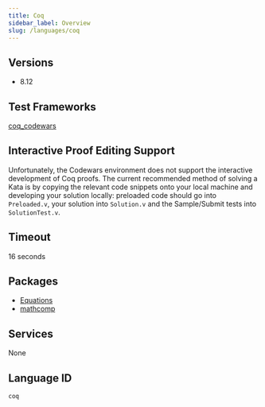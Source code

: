 ```yaml
---
title: Coq
sidebar_label: Overview
slug: /languages/coq
---
```



## Versions

- 8.12

## Test Frameworks

[coq_codewars](https://github.com/Codewars/coq_codewars)

## Interactive Proof Editing Support

Unfortunately, the Codewars environment does not support the interactive development of Coq proofs. The current recommended method of solving a Kata is by copying the relevant code snippets onto your local machine and developing your solution locally: preloaded code should go into `Preloaded.v`, your solution into `Solution.v` and the Sample/Submit tests into `SolutionTest.v`.

## Timeout

16 seconds

## Packages

- [Equations](http://mattam82.github.io/Coq-Equations/)
- [mathcomp](http://math-comp.github.io/math-comp/)

## Services

None

## Language ID

`coq`
